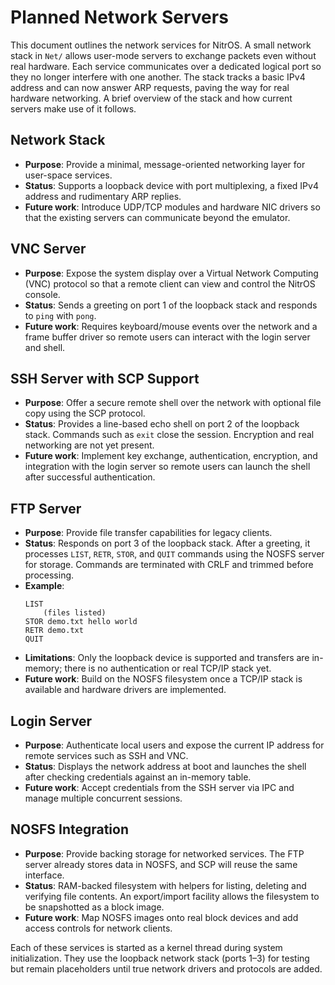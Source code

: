 # Planned Network Servers

This document outlines the network services for NitrOS.  A small network stack
in `Net/` allows user-mode servers to exchange packets even without real
hardware.  Each service communicates over a dedicated logical port so they no
longer interfere with one another.  The stack tracks a basic IPv4 address and
can now answer ARP requests, paving the way for real hardware networking. A
brief overview of the stack and how current servers make use of it follows.

## Network Stack

- **Purpose**: Provide a minimal, message-oriented networking layer for
  user-space services.
- **Status**: Supports a loopback device with port multiplexing, a fixed IPv4
  address and rudimentary ARP replies.
- **Future work**: Introduce UDP/TCP modules and hardware NIC drivers so that
  the existing servers can communicate beyond the emulator.

## VNC Server

- **Purpose**: Expose the system display over a Virtual Network Computing (VNC) protocol so that a remote client can view and control the NitrOS console.
- **Status**: Sends a greeting on port 1 of the loopback stack and responds to `ping` with `pong`.
- **Future work**: Requires keyboard/mouse events over the network and a frame
  buffer driver so remote users can interact with the login server and shell.

## SSH Server with SCP Support

- **Purpose**: Offer a secure remote shell over the network with optional file copy using the SCP protocol.
- **Status**: Provides a line-based echo shell on port 2 of the loopback stack.
  Commands such as `exit` close the session. Encryption and real networking are
  not yet present.
- **Future work**: Implement key exchange, authentication, encryption, and
  integration with the login server so remote users can launch the shell after
  successful authentication.

## FTP Server

- **Purpose**: Provide file transfer capabilities for legacy clients.
- **Status**: Responds on port 3 of the loopback stack. After a greeting, it processes `LIST`, `RETR`, `STOR`, and `QUIT` commands using the NOSFS server for storage. Commands are terminated with CRLF and trimmed before processing.
- **Example**:
  ```text
  LIST
      (files listed)
  STOR demo.txt hello world
  RETR demo.txt
  QUIT
  ```
- **Limitations**: Only the loopback device is supported and transfers are in-memory; there is no authentication or real TCP/IP stack yet.
- **Future work**: Build on the NOSFS filesystem once a TCP/IP stack is available and hardware drivers are implemented.

## Login Server

- **Purpose**: Authenticate local users and expose the current IP address for
  remote services such as SSH and VNC.
- **Status**: Displays the network address at boot and launches the shell after
  checking credentials against an in-memory table.
- **Future work**: Accept credentials from the SSH server via IPC and manage
  multiple concurrent sessions.

## NOSFS Integration

- **Purpose**: Provide backing storage for networked services. The FTP server
  already stores data in NOSFS, and SCP will reuse the same interface.
- **Status**: RAM-backed filesystem with helpers for listing, deleting and
  verifying file contents. An export/import facility allows the filesystem to be
  snapshotted as a block image.
- **Future work**: Map NOSFS images onto real block devices and add access
  controls for network clients.

Each of these services is started as a kernel thread during system initialization. They use the loopback network stack (ports 1–3) for testing but remain placeholders until true network drivers and protocols are added.
